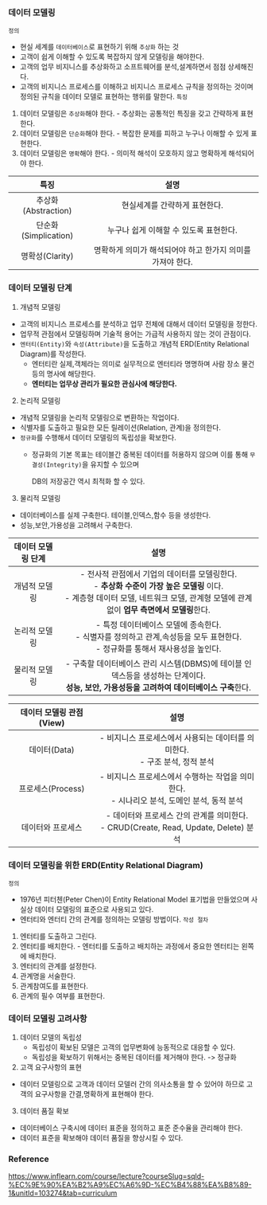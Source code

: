 ### 데이터 모델링
`정의`
  - 현실 세계를 `데이터베이스`로 표현하기 위해 `추상화` 하는 것
  - 고객이 쉽게 이해할 수 있도록 복잡하지 않게 모델링을 해야한다.
  - 고객의 업무 비지니스를 추상화하고 소프트웨어를 분석,설계하면서 점점 상세해진다.
  - 고객의 비지니스 프로세스를 이해하고 비지니스 프로세스 규칙을 정의하는 것이며 정의된 규칙을 데이터 모델로 표현하는 행위를 말한다.
`특징`
  1. 데이터 모델링은 `추상화`해야 한다.
    - 추상화는 공통적인 특징을 갖고 간략하게 표현한다.
  2. 데이터 모델링은 `단순화`해야 한다.
    - 복잡한 문제를 피하고 누구나 이해할 수 있게 표현한다.
  3. 데이터 모델링은 `명확`해야 한다.
    - 의미적 해석이 모호하지 않고 명확하게 해석되어야 한다.
 
|특징|설명|
|:--:|:--:|
|추상화(Abstraction)|현실세계를 간략하게 표현한다.|
|단순화(Simplication)|누구나 쉽게 이해할 수 있도록 표현한다.|
|명확성(Clarity)|명확하게 의미가 해석되어야 하고 한가지 의미를 가져야 한다.

### 데이터 모델링 단계
1. 개념적 모델링
  - 고객의 비지니스 프로세스를 분석하고 업무 전체에 대해서 데이터 모델링을 정한다.
  - 업무적 관점에서 모델링하며 기술적 용어는 가급적 사용하지 않는 것이 관점이다.
  - `엔터티(Entity)`와 `속성(Attribute)`을 도출하고 개념적 ERD(Entity Relational Diagram)를 작성한다.
    - 엔터티란 실제,객체라는 의미로 실무적으로 엔터티라 명명하며 사람 장소 물건 등의 명사에 해당한다.
    - **엔터티는 업무상 관리가 필요한 관심사에 해당한다.** 
2. 논리적 모델링
  - 개념적 모델링을 논리적 모델링으로 변환하는 작업이다.
  - 식별자를 도출하고 필요한 모든 릴레이션(Relation, 관계)을 정의한다.
  - `정규화`를 수행해서 데이터 모델링의 독립성을 확보한다.
    - 정규화의 기본 목표는 테이블간 중복된 데이터를 허용하지 않으며 이를 통해 `무결성(Integrity)`을 유지할 수 있으며 
     
      DB의 저장공간 역시 최적화 할 수 있다.
3. 물리적 모델링
  - 데이터베이스를 실제 구축한다. 테이블,인덱스,함수 등을 생성한다.
  - 성능,보안,가용성을 고려해서 구축한다.

|데이터 모델링 단계|설명|
|:--:|:--:|
|개념적 모델링| - 전사적 관점에서 기업의 데이터를 모델링한다.<br> - **추상화 수준이 가장 높은 모델링** 이다.<br> - 계층형 데이터 모델, 네트워크 모델, 관계형 모델에 관계없이 **업무 측면에서 모델링**한다.|
|논리적 모델링| - 특정 데이터베이스 모델에 종속한다.<br> - 식별자를 정의하고 관계,속성등을 모두 표현한다.<br> - 정규화를 통해서 재사용성을 높인다.|
|물리적 모델링| - 구축할 데이터베이스 관리 시스템(DBMS)에 테이블 인덱스등을 생성하는 단계이다.<br> **성능, 보안, 가용성등을 고려하여 데이터베이스 구축**한다.|

|데이터 모델링 관점(View)|설명|
|:--:|:--:|
|데이터(Data)| - 비지니스 프로세스에서 사용되는 데이터를 의미한다. <br> - 구조 분석, 정적 분석|
|프로세스(Process)| - 비지니스 프로세스에서 수행하는 작업을 의미한다. <br> - 시나리오 분석, 도메인 분석, 동적 분석|
|데이터와 프로세스| - 데이터와 프로세스 간의 관계를 의미한다.<br> - CRUD(Create, Read, Update, Delete) 분석|

### 데이터 모델링을 위한 ERD(Entity Relational Diagram)
`정의`
  - 1976년 피터첸(Peter Chen)이 Entity Relational Model 표기법을 만들었으며 사실상 데이터 모델링의 표준으로 사용되고 있다.
  - 엔터티와 엔터티 간의 관계를 정의하는 모델링 방법이다.
`작성 절차`
  1. 엔터티를 도출하고 그린다.
  2. 엔터티를 배치한다.
    - 엔터티를 도출하고 배치하는 과정에서 중요한 엔터티는 왼쪽에 배치한다. 
  3. 엔터티의 관계를 설정한다.
  4. 관계명을 서술한다.
  5. 관계참여도를 표현한다.
  6. 관계의 필수 여부를 표현한다.

### 데이터 모델링 고려사항
1. 데이터 모델의 독립성
   - 독립성이 확보된 모델은 고객의 업무변화에 능동적으로 대응할 수 있다.
   - 독립성을 확보하기 위해서는 중복된 데이터를 제거해야 한다. -> 정규화
2. 고객 요구사항의 표현
  - 데이터 모델링으로 고객과 데이터 모델러 간의 의사소통을 할 수 있어야 하므로 고객의 요구사항을 간결,명확하게 표현해야 한다.
3. 데이터 품질 확보
  - 데이터베이스 구축시에 데이터 표준을 정의하고 표준 준수율을 관리해야 한다. 
  - 데이터 표준을 확보해야 데이터 품질을 향상시킬 수 있다.

### Reference
<https://www.inflearn.com/course/lecture?courseSlug=sqld-%EC%9E%90%EA%B2%A9%EC%A6%9D-%EC%B4%88%EA%B8%89-1&unitId=103274&tab=curriculum>
